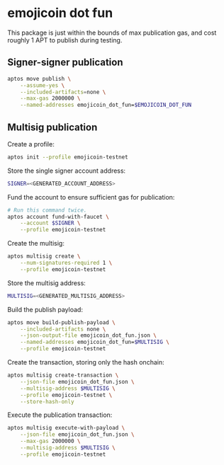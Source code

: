 # emojicoin dot fun

This package is just within the bounds of max publication gas, and cost roughly
1 APT to publish during testing.

## Signer-signer publication

```sh
aptos move publish \
    --assume-yes \
    --included-artifacts=none \
    --max-gas 2000000 \
    --named-addresses emojicoin_dot_fun=$EMOJICOIN_DOT_FUN
```

## Multisig publication

Create a profile:

```sh
aptos init --profile emojicoin-testnet
```

Store the single signer account address:

```sh
SIGNER=<GENERATED_ACCOUNT_ADDRESS>
```

Fund the account to ensure sufficient gas for publication:

```sh
# Run this command twice.
aptos account fund-with-faucet \
    --account $SIGNER \
    --profile emojicoin-testnet
```

Create the multisig:

```sh
aptos multisig create \
    --num-signatures-required 1 \
    --profile emojicoin-testnet
```

Store the multisig address:

```sh
MULTISIG=<GENERATED_MULTISIG_ADDRESS>
```

Build the publish payload:

```sh
aptos move build-publish-payload \
    --included-artifacts none \
    --json-output-file emojicoin_dot_fun.json \
    --named-addresses emojicoin_dot_fun=$MULTISIG \
    --profile emojicoin-testnet
```

Create the transaction, storing only the hash onchain:

```sh
aptos multisig create-transaction \
    --json-file emojicoin_dot_fun.json \
    --multisig-address $MULTISIG \
    --profile emojicoin-testnet \
    --store-hash-only
```

Execute the publication transaction:

```sh
aptos multisig execute-with-payload \
    --json-file emojicoin_dot_fun.json \
    --max-gas 2000000 \
    --multisig-address $MULTISIG \
    --profile emojicoin-testnet
```
